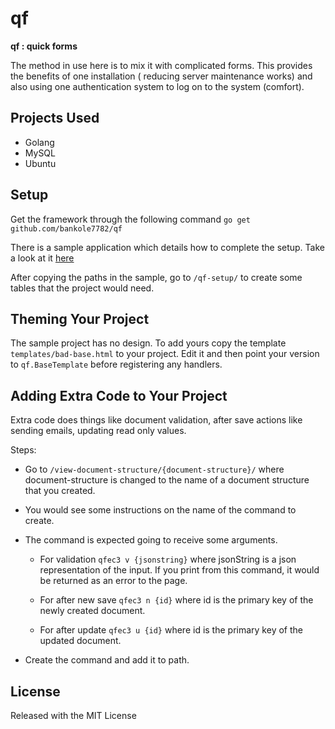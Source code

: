 # qf

**qf : quick forms**

The method in use here is to mix it with complicated forms. This provides the
benefits of one installation ( reducing server maintenance works) and also using
one authentication system to log on to the system (comfort).


## Projects Used

* Golang
* MySQL
* Ubuntu


## Setup

Get the framework through the following command
`go get github.com/bankole7782/qf`

There is a sample application which details how to complete the setup. Take a look at it [here](https://github.com/bankole7782/qf_example)

After copying the paths in the sample, go to `/qf-setup/` to create some tables that
the project would need.



## Theming Your Project

The sample project has no design. To add yours copy the template `templates/bad-base.html` to your project.
Edit it and then point your version to `qf.BaseTemplate` before registering any handlers.



## Adding Extra Code to Your Project

Extra code does things like document validation, after save actions like sending emails, updating read only values.

Steps:

- Go to `/view-document-structure/{document-structure}/` where document-structure is changed to
  the name of a document structure that you created.

- You would see some instructions on the name of the command to create.

- The command is expected going to receive some arguments.

  - For validation `qfec3 v {jsonstring}` where jsonString is a json representation of the input.
    If you print from this command, it would be returned as an error to the page.

  - For after new save `qfec3 n {id}` where id is the primary key of the newly created document.

  - For after update `qfec3 u {id}` where id is the primary key of the updated document.

- Create the command and add it to path.



## License

Released with the MIT License
